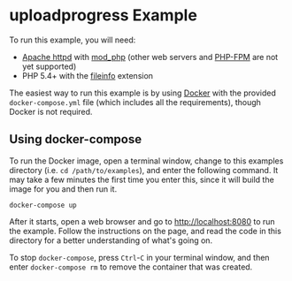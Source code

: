 # uploadprogress Example

To run this example, you will need:

* [Apache httpd][] with [mod_php][] (other web servers and [PHP-FPM][] are not
  yet supported)
* PHP 5.4+ with the [fileinfo][] extension

The easiest way to run this example is by using [Docker][] with the provided
`docker-compose.yml` file (which includes all the requirements), though Docker
is not required.

## Using docker-compose

To run the Docker image, open a terminal window, change to this examples
directory (i.e. `cd /path/to/examples`), and enter the following command. It may
take a few minutes the first time you enter this, since it will build the image
for you and then run it.

```
docker-compose up
```

After it starts, open a web browser and go to <http://localhost:8080> to run the
example. Follow the instructions on the page, and read the code in this
directory for a better understanding of what's going on.

To stop `docker-compose`, press `Ctrl`-`C` in your terminal window, and then
enter `docker-compose rm` to remove the container that was created.


[docker]: https://www.docker.com
[apache httpd]: https://httpd.apache.org
[mod_php]: https://www.php.net/manual/en/install.unix.apache2.php
[php-fpm]: https://www.php.net/fpm
[fileinfo]: https://www.php.net/fileinfo
